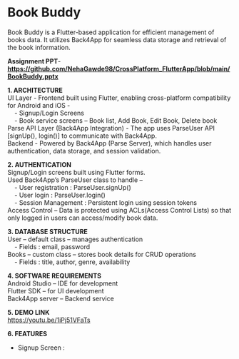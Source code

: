 # Book Buddy

Book Buddy is a Flutter-based application for efficient management of books data.
It utilizes Back4App for seamless data storage and retrieval of the book information.

**Assignment PPT**- **https://github.com/NehaGawde98/CrossPlatform_FlutterApp/blob/main/BookBuddy.pptx**

**1. ARCHITECTURE**<br>
UI Layer -  Frontend built using Flutter, enabling cross-platform compatibility for Android and iOS - <br>
&nbsp;&nbsp;&nbsp;&nbsp;- Signup/Login Screens <br>
&nbsp;&nbsp;&nbsp;&nbsp;- Book service screens – Book list, Add Book, Edit Book, Delete book <br>
Parse API Layer (Back4App Integration) - The app uses ParseUser API [signUp(), login()] to communicate 	with Back4App. <br>
Backend - Powered by Back4App (Parse Server), which handles user 	authentication, data storage, and session validation. <br>

**2. AUTHENTICATION** <br>
Signup/Login  screens built using Flutter forms.<br>
Used Back4App’s ParseUser class to handle –  <br>
&nbsp;&nbsp;&nbsp;&nbsp;- User registration : ParseUser.signUp()<br>
&nbsp;&nbsp;&nbsp;&nbsp;- User login : ParseUser.login()<br>
&nbsp;&nbsp;&nbsp;&nbsp;- Session Management : Persistent login using session tokens<br>
Access Control – Data is protected using ACLs(Access Control Lists) so that only logged in users can access/modify book data. <br>

**3. DATABASE STRUCTURE** <br>
User – default class – manages authentication<br> 
&nbsp;&nbsp;&nbsp;&nbsp;- Fields : email, password <br>
Books – custom class – stores book details for CRUD operations<br>
&nbsp;&nbsp;&nbsp;&nbsp;- Fields : title, author, genre, availability <br>

**4. SOFTWARE REQUIREMENTS** <br>
Android Studio – IDE for development <br>
Flutter SDK – for UI development <br>
Back4App server – Backend service <br>

**5. DEMO LINK** <br>
https://youtu.be/1iPj51VFaTs

**6. FEATURES** <br>
  - Signup Screen :



   







